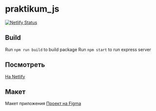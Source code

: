 # praktikum_js
[![Netlify Status](https://api.netlify.com/api/v1/badges/69f4f292-8de5-4061-8881-b34b21983078/deploy-status)](https://app.netlify.com/sites/eptitsyn-ya-praktikum-js/deploys)

## Build
Run `npm run build` to build package
Run `npm start` to run express server

## Посмотреть
[На Netlify](https://sprint-1--eptitsyn-ya-praktikum-js.netlify.app/)

## Макет

Макет приложения 
[Проект на Figma](https://www.figma.com/file/NNJuLK7MfGXY4XBj5CrS3z/yandex.praktikum.middle.messenger)
